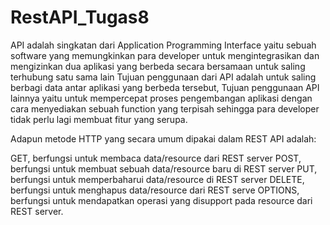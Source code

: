 # RestAPI_Tugas8
API adalah singkatan dari Application Programming Interface yaitu sebuah software yang memungkinkan para developer untuk mengintegrasikan dan mengizinkan dua aplikasi yang berbeda secara bersamaan untuk saling terhubung satu sama lain
Tujuan penggunaan dari API adalah untuk saling berbagi data antar aplikasi yang berbeda tersebut, Tujuan penggunaan API lainnya yaitu untuk mempercepat proses pengembangan aplikasi dengan cara menyediakan sebuah function yang terpisah sehingga para developer tidak perlu lagi membuat fitur yang serupa.

Adapun metode HTTP yang secara umum dipakai dalam REST API adalah:

GET, berfungsi untuk membaca data/resource dari REST server
POST, berfungsi untuk membuat sebuah data/resource baru di REST server
PUT, berfungsi untuk memperbaharui data/resource di REST server
DELETE, berfungsi untuk menghapus data/resource dari REST serve
OPTIONS, berfungsi untuk mendapatkan operasi yang disupport pada resource dari REST server.
